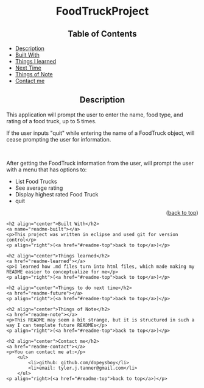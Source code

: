<html>
    <a name="readme-top"></a>
    <h1 align="center">FoodTruckProject</h1>
    <h2 align="center">Table of Contents</h2>
    <ul>
        <li><a href="#readme-description">Description</a></li>
        <li><a href="#readme-built">Built With</a></li>
        <li><a href="#readme-learned">Things I learned</a></li>
        <li><a href="#readme-future">Next Time</a></li>
        <li><a href="#readme-note">Things of Note</a></li>
        <li><a href="#readme-contact">Contact me</a></li>
    </ul>
    <h2 align="center">Description</h2>
    <a name="readme-description"></a>
    <p>This application will prompt the user to enter the name, food type, and rating of a food truck, up to 5 times.</p>
    <p>If the user inputs "quit" while entering the name of a FoodTruck object, will cease prompting the user for information.</p>
    <br>
    <p>After getting the FoodTruck information from the user, will prompt the user with a menu that has options to: </p>
        <ul>
            <li>List Food Trucks</li>
            <li>See average rating</li>
            <li>Display highest rated Food Truck</li>
            <li>quit</li>
        </ul>
    <p align="right">(<a href="#readme-top">back to top</a>)</p>
    
    <h2 align="center">Built With</h2>
    <a name="readme-built"></a>
    <p>This project was written in eclipse and used git for version control</p>
    <p align="right">(<a href="#readme-top">back to top</a>)</p>
    
    <h2 align="center">Things learned</h2>
    <a href="readme-learned"></a>
    <p>I learned how .md files turn into html files, which made making my README easier to conceptualize for me</p>
    <p align="right">(<a href="#readme-top">back to top</a>)</p>
    
    <h2 align="center">Things to do next time</h2>
    <a href="readme-future"></a>
    <p align="right">(<a href="#readme-top">back to top</a>)</p>
    
    <h2 align="center">Things of Note</h2>
    <a href="readme-note"></a>
    <p>This README may seem a bit strange, but it is structured in such a way I can template future READMEs</p>
    <p align="right">(<a href="#readme-top">back to top</a>)</p>
	
	<h2 align="center">Contact me</h2>
	<a href="readme-contact"></a>
	<p>You can contact me at:</p>
		<ul>
			<li>github: github.com/dopeysboy</li>
			<li>email: tyler.j.tanner@gmail.com</li>
		</ul>
	<p align="right>(<a href="#readme-top">back to top</a>)</p>
</html>